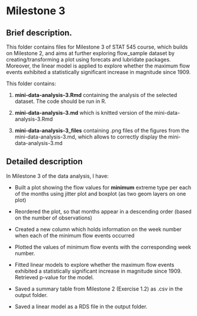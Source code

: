 # Milestone 3

## Brief description.

This folder contains files for Milestone 3 of STAT 545 course, which builds on Milestone 2, and aims at further exploring flow_sample dataset by creating/transforming a plot using forecats and lubridate packages. Moreover, the linear model is applied to explore whether the maximum flow events exhibited a statistically significant increase in magnitude since 1909.



This folder contains:
1. **mini-data-analysis-3.Rmd** containing the analysis of the selected dataset. The code should be run in R.

2. **mini-data-analysis-3.md** which is knitted version of the mini-data-analysis-3.Rmd

3. **mini-data-analysis-3_files** containing .png files of the figures from the mini-data-analysis-3.md, which allows to correctly display the mini-data-analysis-3.md


## Detailed description

In Milestone 3 of the data analysis, I have:

* Built a plot showing the flow values for **minimum** extreme type per each of the months using jitter plot and boxplot (as two geom layers on one plot)

* Reordered the plot, so that months appear in a descending order (based on the number of observations)

* Created a new column which holds information on the week number when each of the minimum flow events occurred

* Plotted the values of minimum flow events with the corresponding week number. 

* Fitted linear models to explore whether the maximum flow events exhibited a statistically significant increase in magnitude since 1909. Retrieved p-value for the model.

* Saved a summary table from Milestone 2 (Exercise 1.2) as .csv in the output folder.

* Saved a linear model as a RDS file in the output folder. 




